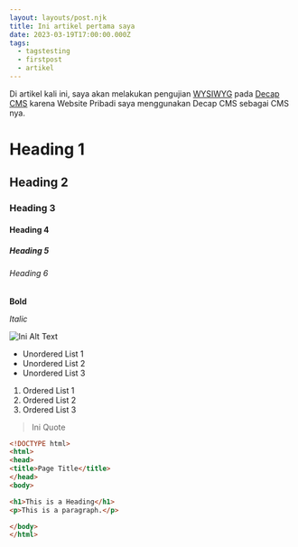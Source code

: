 ```yaml
---
layout: layouts/post.njk
title: Ini artikel pertama saya
date: 2023-03-19T17:00:00.000Z
tags:
  - tagstesting
  - firstpost
  - artikel
---
```

Di artikel kali ini, saya akan melakukan pengujian [WYSIWYG](https://en.wikipedia.org/wiki/WYSIWYG) pada [Decap CMS](https://decapcms.org/) karena Website Pribadi saya menggunakan Decap CMS sebagai CMS nya.

# H﻿eading 1

## H﻿eading 2

### H﻿eading 3

#### H﻿eading 4

##### H﻿eading 5

###### H﻿eading 6

**B﻿old**

*I﻿talic*

![Ini Alt Text](/images/lawn_forest_mountains_144578_3840x2756.jpg "Ini Judul Gambar")

* U﻿nordered List 1
* U﻿nordered List 2
* U﻿nordered List 3

1. O﻿rdered List 1
2. O﻿rdered List 2
3. O﻿rdered List 3

> I﻿ni Quote

```html
<!DOCTYPE html>
<html>
<head>
<title>Page Title</title>
</head>
<body>

<h1>This is a Heading</h1>
<p>This is a paragraph.</p>

</body>
</html>

```